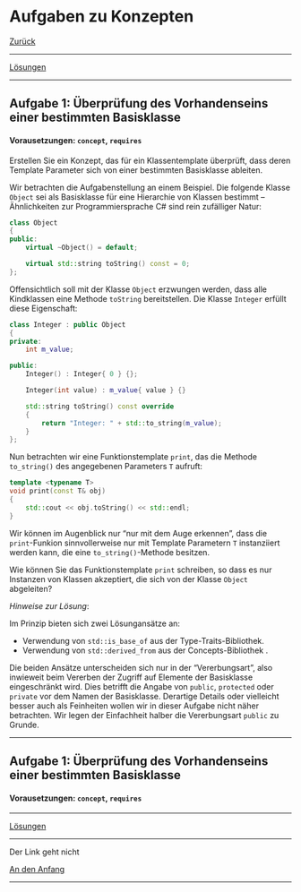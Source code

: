# Aufgaben zu Konzepten

[Zurück](Exercises.md)

---

[Lösungen](Exercises_17_Concepts.cpp)

---

## Aufgabe 1: Überprüfung des Vorhandenseins einer bestimmten Basisklasse

#### Vorausetzungen: `concept`, `requires`

Erstellen Sie ein Konzept, das für ein Klassentemplate überprüft,
dass deren Template Parameter sich von einer bestimmten Basisklasse ableiten.

Wir betrachten die Aufgabenstellung an einem Beispiel.
Die folgende Klasse `Object` sei als Basisklasse für eine Hierarchie von Klassen bestimmt &ndash;
Ähnlichkeiten zur Programmiersprache C# sind rein zufälliger Natur:

```cpp
class Object
{
public:
    virtual ~Object() = default;

    virtual std::string toString() const = 0;
};
```

Offensichtlich soll mit der Klasse `Object` erzwungen werden, dass alle Kindklassen eine Methode `toString` bereitstellen.
Die Klasse `Integer` erfüllt diese Eigenschaft:

```cpp
class Integer : public Object
{
private:
    int m_value;

public:
    Integer() : Integer{ 0 } {};

    Integer(int value) : m_value{ value } {}

    std::string toString() const override
    {
        return "Integer: " + std::to_string(m_value);
    }
};
```

Nun betrachten wir eine Funktionstemplate `print`,
das die Methode `to_string()` des angegebenen Parameters `T` aufruft:

```cpp
template <typename T>
void print(const T& obj)
{
    std::cout << obj.toString() << std::endl;
}
```

Wir können im Augenblick nur &ldquo;nur mit dem Auge erkennen&rdquo;,
dass die `print`-Funkion sinnvollerweise nur mit Template Parametern `T` instanziiert werden kann,
die eine `to_string()`-Methode besitzen.

Wie können Sie das Funktionstemplate `print` schreiben, 
so dass es nur Instanzen von Klassen akzeptiert, die sich von der Klasse `Object` abgeleiten?

*Hinweise zur Lösung*:

Im Prinzip bieten sich zwei Lösungansätze an:

  * Verwendung von `std::is_base_of` aus der Type-Traits-Bibliothek.
  * Verwendung von `std::derived_from` aus der Concepts-Bibliothek .

Die beiden Ansätze unterscheiden sich nur in der &ldquo;Vererbungsart&rdquo;,
also inwieweit beim Vererben der Zugriff auf Elemente der Basisklasse eingeschränkt wird.
Dies betrifft die Angabe von `public`, `protected` oder `private` vor dem Namen der Basisklasse.
Derartige Details oder vielleicht besser auch als Feinheiten wollen wir in dieser Aufgabe nicht näher betrachten.
Wir legen der Einfachheit halber die Vererbungsart `public` zu Grunde.

---

## Aufgabe 1: Überprüfung des Vorhandenseins einer bestimmten Basisklasse

#### Vorausetzungen: `concept`, `requires`

---

[Lösungen](Exercises_17_Concepts.cpp)

---

Der Link geht nicht

[An den Anfang](#Aufgaben-zu-Konzepten)

---
